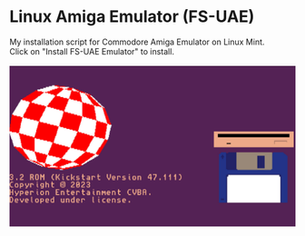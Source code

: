 # Linux Amiga Emulator (FS-UAE)
My installation script for Commodore Amiga Emulator on Linux Mint.<br>
Click on "Install FS-UAE Emulator" to install.<br><br>
![Kickstart Rom Image](images/ks.png)
